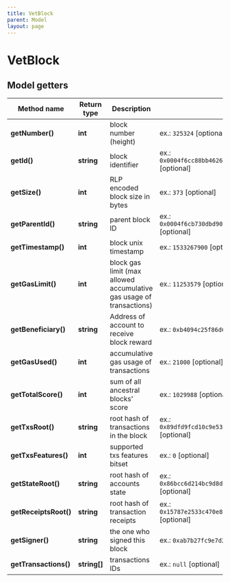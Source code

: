 ```yaml
---
title: VetBlock
parent: Model
layout: page
---
```


# VetBlock

## Model getters

Method name | Return type | Description | Notes
------------ | ------------- | ------------- | -------------
**getNumber()** | **int** | block number (height) | ex.: `325324` [optional]
**getId()** | **string** | block identifier | ex.: `0x0004f6cc88bb4626a92907718e82f255b8fa511453a78e8797eb8cea3393b215` [optional]
**getSize()** | **int** | RLP encoded block size in bytes | ex.: `373` [optional]
**getParentId()** | **string** | parent block ID | ex.: `0x0004f6cb730dbd90fed09d165bfdf33cc0eed47ec068938f6ee7b7c12a4ea98d` [optional]
**getTimestamp()** | **int** | block unix timestamp | ex.: `1533267900` [optional]
**getGasLimit()** | **int** | block gas limit (max allowed accumulative gas usage of transactions) | ex.: `11253579` [optional]
**getBeneficiary()** | **string** | Address of account to receive block reward | ex.: `0xb4094c25f86d628fdd571afc4077f0d0196afb48` [optional]
**getGasUsed()** | **int** | accumulative gas usage of transactions | ex.: `21000` [optional]
**getTotalScore()** | **int** | sum of all ancestral blocks' score | ex.: `1029988` [optional]
**getTxsRoot()** | **string** | root hash of transactions in the block | ex.: `0x89dfd9fcd10c9e53d68592cf8b540b280b72d381b868523223992f3e09a806bb` [optional]
**getTxsFeatures()** | **int** | supported txs features bitset | ex.: `0` [optional]
**getStateRoot()** | **string** | root hash of accounts state | ex.: `0x86bcc6d214bc9d8d0dedba1012a63c8317d19ce97f60c8a2ef5c59bbd40d4261` [optional]
**getReceiptsRoot()** | **string** | root hash of transaction receipts | ex.: `0x15787e2533c470e8a688e6cd17a1ee12d8457778d5f82d2c109e2d6226d8e54e` [optional]
**getSigner()** | **string** | the one who signed this block | ex.: `0xab7b27fc9e7d29f9f2e5bd361747a5515d0cc2d1` [optional]
**getTransactions()** | **string[]** | transactions IDs | ex.: `null` [optional]

